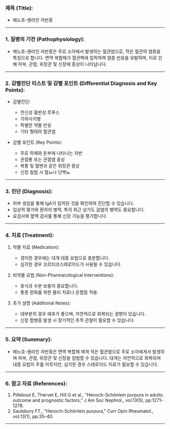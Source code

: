 

### 제목 (Title):
- 헤노흐-쉔라인 자반증

---

### 1. 질병의 기전 (Pathophysiology):

- 헤노흐-쉔라인 자반증은 주로 소아에서 발생하는 혈관염으로, 작은 혈관의 염증을 특징으로 합니다. 면역 복합체가 혈관벽에 침착하여 염증 반응을 유발하며, 이로 인해 피부, 관절, 위장관 및 신장에 증상이 나타납니다.

---

### 2. 감별진단 리스트 및 감별 포인트 (Differential Diagnosis and Key Points):

- 감별진단:
  - 전신성 홍반성 루푸스
  - 가와사키병
  - 특별한 약물 반응
  - 기타 형태의 혈관염

- 감별 포인트 (Key Points):
  - 주로 하체와 둔부에 나타나는 자반
  - 관절통 또는 관절염 증상
  - 복통 및 혈변과 같은 위장관 증상
  - 신장 침범 시 혈뇨나 단백뇨

---

### 3. 진단 (Diagnosis):

- 피부 생검을 통해 IgA가 침착된 것을 확인하여 진단할 수 있습니다.
- 임상적 평가와 환자의 병력, 특히 최근 상기도 감염의 병력도 중요합니다.
- 요검사와 혈액 검사를 통해 신장 기능을 평가합니다.

---

### 4. 치료 (Treatment):

1. 약물 치료 (Medication):
    - 경미한 경우에는 대개 대증 요법으로 충분합니다.
    - 심각한 경우 코르티코스테로이드가 사용될 수 있습니다.

2. 비약물 요법 (Non-Pharmacological Interventions):
    - 휴식과 수분 보충이 중요합니다.
    - 통증 완화를 위한 물리 치료나 온찜질 적용.

3. 추가 설명 (Additional Notes):
    - 대부분의 경우 예후가 좋으며, 자연적으로 회복되는 경향이 있습니다.
    - 신장 합병증 발생 시 장기적인 추적 관찰이 필요할 수 있습니다.

---

### 5. 요약 (Summary):

- 헤노흐-쉔라인 자반증은 면역 복합체 매개 작은 혈관염으로 주로 소아에게서 발생하며 피부, 관절, 위장관 및 신장을 침범할 수 있습니다. 대개는 자연적으로 회복되며 대증 요법이 주를 이루지만, 심각한 경우 스테로이드 치료가 필요할 수 있습니다.

---

### 6. 참고 자료 (References):

1. Pillebout E, Thervet E, Hill G et al., "Henoch-Schönlein purpura in adults: outcome and prognostic factors," J Am Soc Nephrol., vol.13(5), pp:1271–1278.
2. Saulsbury FT., "Henoch-Schönlein purpura," Curr Opin Rheumatol., vol:13(1), pp:35–40.

---